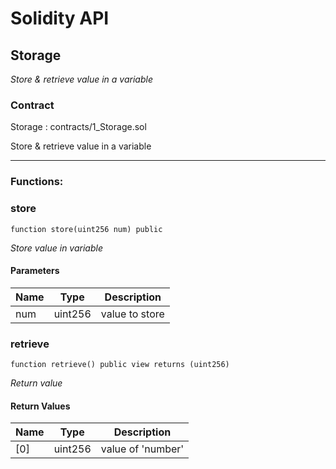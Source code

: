 # Solidity API

## Storage

_Store & retrieve value in a variable_

### Contract
Storage : contracts/1_Storage.sol

Store & retrieve value in a variable

 --- 
### Functions:
### store

```solidity
function store(uint256 num) public
```

_Store value in variable_

#### Parameters

| Name | Type | Description |
| ---- | ---- | ----------- |
| num | uint256 | value to store |

### retrieve

```solidity
function retrieve() public view returns (uint256)
```

_Return value_

#### Return Values

| Name | Type | Description |
| ---- | ---- | ----------- |
| [0] | uint256 | value of 'number' |


